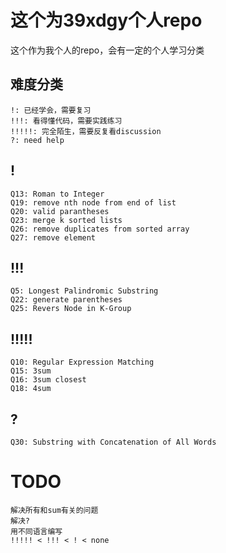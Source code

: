 # 这个为39xdgy个人repo
这个作为我个人的repo，会有一定的个人学习分类

## 难度分类
    !: 已经学会，需要复习
    !!!: 看得懂代码，需要实践练习
    !!!!!: 完全陌生，需要反复看discussion
    ?: need help

## !
    Q13: Roman to Integer
    Q19: remove nth node from end of list
    Q20: valid parantheses
    Q23: merge k sorted lists
    Q26: remove duplicates from sorted array
    Q27: remove element

## !!!
    Q5: Longest Palindromic Substring 
    Q22: generate parentheses
    Q25: Revers Node in K-Group

## !!!!!
    Q10: Regular Expression Matching
    Q15: 3sum
    Q16: 3sum closest
    Q18: 4sum

## ?
    Q30: Substring with Concatenation of All Words
# TODO
    解决所有和sum有关的问题
    解决?
    用不同语言编写
    !!!!! < !!! < ! < none